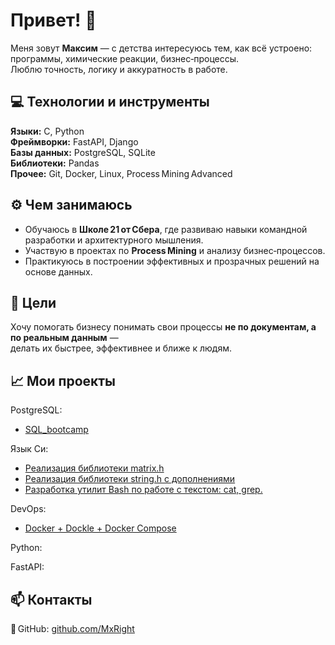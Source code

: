 # Привет! 👋

Меня зовут **Максим** — с детства интересуюсь тем, как всё устроено: программы, химические реакции, бизнес‑процессы.  
Люблю точность, логику и аккуратность в работе.  

## 💻 Технологии и инструменты
**Языки:** C, Python  
**Фреймворки:** FastAPI, Django  
**Базы данных:** PostgreSQL, SQLite  
**Библиотеки:** Pandas  
**Прочее:** Git, Docker, Linux, Process Mining Advanced  

## ⚙️ Чем занимаюсь
- Обучаюсь в **Школе 21 от Сбера**, где развиваю навыки командной разработки и архитектурного мышления.  
- Участвую в проектах по **Process Mining** и анализу бизнес‑процессов.  
- Практикуюсь в построении эффективных и прозрачных решений на основе данных.  

## 🚀 Цели
Хочу помогать бизнесу понимать свои процессы **не по документам, а по реальным данным** —  
делать их быстрее, эффективнее и ближе к людям.

## 📈 Мои проекты

PostgreSQL:
* [SQL_bootcamp](https://github.com/MxRight/SQL_bootcamp/tree/develop)

Язык Си:
* [Реализация библиотеки matrix.h](https://github.com/MxRight/c_matrix/tree/develop)
* [Реализация библиотеки string.h с дополнениями](https://github.com/MxRight/c_string/tree/develop)
* [Разработка утилит Bash по работе с текстом: cat, grep.](https://github.com/MxRight/cat_and_grep_utils/tree/develop)

DevOps:
* [Docker + Dockle + Docker Compose](https://github.com/MxRight/Docker/tree/develop)

Python:

FastAPI:


## 📫 Контакты
📍 GitHub: [github.com/MxRight](https://github.com/MxRight)
